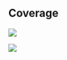 ## Coverage

![](https://user-images.githubusercontent.com/84468643/119496859-88e3e680-bd81-11eb-94cc-3aed4c9d3e05.PNG)

![](https://user-images.githubusercontent.com/84468643/119505335-78843980-bd8a-11eb-9c8d-6a6a3e9131b3.PNG)

